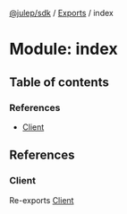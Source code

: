 [@julep/sdk](../README.md) / [Exports](../modules.md) / index

# Module: index

## Table of contents

### References

- [Client](index.md#client)

## References

### Client

Re-exports [Client](../classes/client.Client.md)
